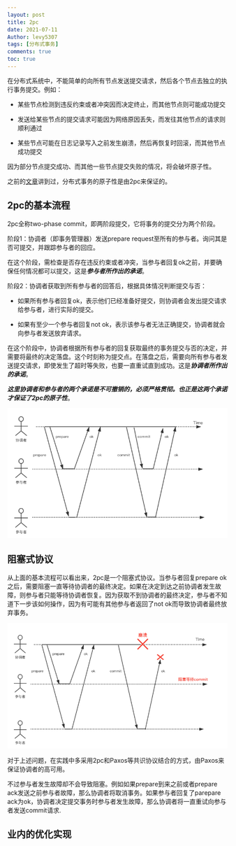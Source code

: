 ```yaml
---
layout: post
title: 2pc
date: 2021-07-11
Author: levy5307
tags: [分布式事务]
comments: true
toc: true
---
```


在分布式系统中，不能简单的向所有节点发送提交请求，然后各个节点去独立的执行事务提交。例如：

- 某些节点检测到违反约束或者冲突因而决定终止，而其他节点则可能成功提交

- 发送给某些节点的提交请求可能因为网络原因丢失，而发往其他节点的请求则顺利通过

- 某些节点可能在日志记录写入之前发生崩溃，然后再恢复时回滚，而其他节点成功提交

因为部分节点提交成功、而其他一些节点提交失败的情况，将会破坏原子性。

之前的[文章](https://levy5307.github.io/blog/distributed-transaction/)讲到过，分布式事务的原子性是由2pc来保证的。

## 2pc的基本流程

2pc全称two-phase commit，即两阶段提交，它将事务的提交分为两个阶段。

阶段1：协调者（即事务管理器）发送prepare request至所有的参与者。询问其是否可提交，并跟踪参与者的回应。

在这个阶段，需检查是否存在违反约束或者冲突，当参与者回复ok之前，并要确保任何情况都可以提交，这是***参与者所作出的承诺***。

阶段2：协调者获取到所有参与者的回答后，根据具体情况判断提交与否：

- 如果所有参与者回复ok，表示他们已经准备好提交，则协调者会发出提交请求给参与者，进行实际的提交。

- 如果有至少一个参与者回复not ok，表示该参与者无法正确提交，协调者就会向参与者发送放弃请求。

在这个阶段中，协调者根据所有参与者的回复获取最终的事务提交与否的决定，并需要将最终的决定落盘。这个时刻称为提交点。在落盘之后，需要向所有参与者发送提交请求，即使发生了超时等失败，也要一直重试直到成功。这是***协调者所作出的承诺***。

***这里协调者和参与者的两个承诺是不可撤销的，必须严格贯彻。也正是这两个承诺才保证了2pc的原子性***。

![](../images/2pc-1.png)

## 阻塞式协议

从上面的基本流程可以看出来，2pc是一个阻塞式协议。当参与者回复prepare ok之后，需要阻塞一直等待协调者的最终决定。如果在决定到达之前协调者发生故障，则参与者只能等待协调者恢复。因为获取不到协调者的最终决定，参与者不知道下一步该如何操作，因为有可能有其他参与者返回了not ok而导致协调者最终放弃事务。

![](../images/2pc-2.png)

对于上述问题，在实践中多采用2pc和Paxos等共识协议结合的方式，由Paxos来保证协调者的高可用。

不过参与者发生故障却不会导致阻塞。例如如果prepare到来之前或者prepare ack发送之前参与者故障，那么协调者将取消事务。如果参与者回复了parepare ack为ok，协调者决定提交事务时参与者发生故障，那么协调者将一直重试向参与者发送commit请求.

## 业内的优化实现

